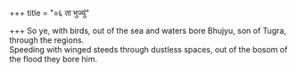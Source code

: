 +++
title = "०६ ता भुज्युं"

+++
So ye, with birds, out of the sea and waters bore Bhujyu, son of Tugra, through the regions.  
     Speeding with winged steeds through dustless spaces, out of the bosom of the flood they bore him.